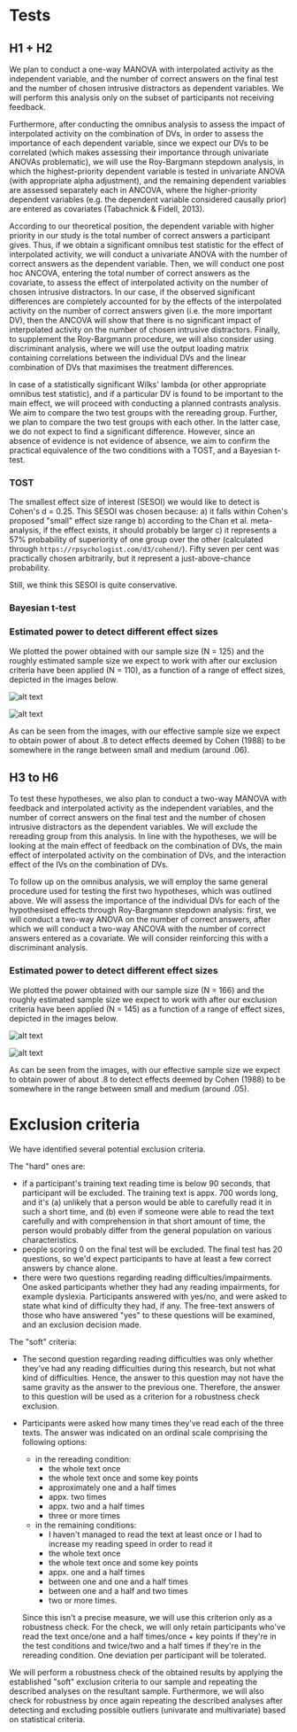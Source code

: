# Tests

## H1 + H2

We plan to conduct a one-way MANOVA with interpolated activity as the independent variable, and the number 
of correct answers on the final test and the number of chosen intrusive distractors as dependent variables. We
will perform this analysis only on the subset of participants not receiving feedback.

Furthermore, after conducting the omnibus analysis to assess the impact of interpolated activity on the 
combination of DVs, in order to assess the importance of each dependent variable, since we expect our DVs 
to be correlated (which makes assessing their importance through univariate ANOVAs problematic), we will 
use the Roy-Bargmann stepdown analysis, in which the highest-priority dependent variable is tested in univariate 
ANOVA (with appropriate alpha adjustment), and the remaining dependent variables are assessed separately each 
in ANCOVA, where the higher-priority dependent variables (e.g. the dependent variable considered causally 
prior) are entered as covariates (Tabachnick & Fidell, 2013).

According to our theoretical position, the dependent variable with higher priority in our study is the 
total number of correct answers a participant gives. Thus, if we obtain a significant omnibus test statistic 
for the effect of interpolated activity, we will conduct a univariate ANOVA
with the number of correct answers as the dependent variable. Then, we will conduct one post hoc ANCOVA, entering the total number 
of correct answers as the covariate, to assess the effect of interpolated activity on the number of 
chosen intrusive distractors. In our case, if the observed significant differences are completely 
accounted for by the effects of the interpolated activity on the number of correct answers given (i.e. 
the more important DV), then the ANCOVA will show that there is no significant impact of interpolated 
activity on the number of chosen intrusive distractors. Finally, to supplement the Roy-Bargmann procedure,
we will also consider using discriminant analysis, where we will use the output loading matrix containing
correlations between the individual DVs and the linear combination of DVs that maximises the treatment 
differences.

In case of a statistically significant Wilks' lambda (or other appropriate omnibus test statistic), and if 
a particular DV is found to be important to the main effect, we will proceed with conducting a planned contrasts
analysis. We aim to compare the two test groups with the rereading group.
Further, we plan to compare the two test groups with each other. In the latter
case, we do not expect to find a significant difference. However, since an
absence of evidence is not evidence of absence, we aim to confirm the practical
equivalence of the two conditions with a TOST, and a Bayesian t-test.

### TOST

The smallest effect size of interest (SESOI) we would like to detect is Cohen's d = 0.25. This SESOI
was chosen because:
a) it falls within Cohen's proposed "small" effect size range
b) according to the Chan et al. meta-analysis, if the effect exists, it should probably be larger
c) it represents a 57% probability of superiority of one group over the other (calculated through
`https://rpsychologist.com/d3/cohend/`). Fifty seven per cent was practically chosen arbitrarily,
but it represent a just-above-chance probability.

Still, we think this SESOI is quite conservative.

### Bayesian t-test

### Estimated power to detect different effect sizes

We plotted the power obtained with our sample size (N = 125) and the roughly estimated sample size
we expect to work with after our exclusion criteria have been applied (N = 110), as a function of a
range of effect sizes, depicted in the images below. 

![alt text](https://github.com/ffzg-erudito/inter-testing-feedback-2018/blob/master/analyses/images/H1-H2_power_plot_N125.png)

![alt text](https://github.com/ffzg-erudito/inter-testing-feedback-2018/blob/master/analyses/images/H1-H2_power_plot_N110.png)

As can be seen from the images, with our effective sample size we expect to obtain power of about .8
to detect effects deemed by Cohen (1988) to be somewhere in the range between small and medium (around .06).

## H3 to H6

To test these hypotheses, we also plan to conduct a two-way MANOVA with feedback and interpolated 
activity as the independent variables, and the number of correct answers on the final test and the
number of chosen intrusive distractors as the dependent variables. We will exclude the rereading 
group from this analysis. In line with the hypotheses, we will be looking at the main effect of 
feedback on the combination of DVs, the main effect of interpolated activity on the combination of 
DVs, and the interaction effect of the IVs on the combination of DVs.

To follow up on the omnibus analysis, we will employ the same general procedure used for testing the first
two hypotheses, which was outlined above. We will assess the importance of the individual DVs for each 
of the hypothesised effects through Roy-Bargmann stepdown analysis: first, we will conduct a two-way 
ANOVA on the number of correct answers, after which we will conduct a two-way ANCOVA with the number of 
correct answers entered as a covariate. We will consider reinforcing this with a discriminant analysis.

### Estimated power to detect different effect sizes

We plotted the power obtained with our sample size (N = 166) and the roughly estimated sample size
we expect to work with after our exclusion criteria have been applied (N = 145) as a function of a 
range of effect sizes, depicted in the images below.

![alt text](https://github.com/ffzg-erudito/inter-testing-feedback-2018/blob/master/analyses/images/H3-H6_power_plot_N166.png)

![alt text](https://github.com/ffzg-erudito/inter-testing-feedback-2018/blob/master/analyses/images/H3-H6_power_plot_N145.png)

As can be seen from the images, with our effective sample size we expect to obtain power of about .8
to detect effects deemed by Cohen (1988) to be somewhere in the range between small and medium (around .05).

# Exclusion criteria

We have identified several potential exclusion criteria.

The "hard" ones are:
- if a participant's training text reading time is below 90 seconds, that
    participant will be excluded. The training text is appx. 700 words long, and
    it's (a) unlikely that a person would be able to carefully read it in such a
    short time, and (b) even if someone were able to read the text carefully and
    with comprehension in that short amount of time, the person would probably
    differ from the general population on various characteristics.
- people scoring 0 on the final test will be excluded. The final test has 20
    questions, so we'd expect participants to have at least a few correct
    answers by chance alone.
- there were two questions regarding reading difficulties/impairments. One asked
    participants whether they had any reading impairments, for example dyslexia.
    Participants answered with yes/no, and were asked to state what kind of
    difficulty they had, if any. The free-text answers of those who have
    answered "yes" to these questions will be examined, and an exclusion
    decision made.

The "soft" criteria:
- The second question regarding reading difficulties was only whether they've had any
    reading difficulties during this research, but not what kind of
    difficulties. Hence, the answer to this question may not have the same
    gravity as the answer to the previous one. Therefore, the answer to this
    question will be used as a criterion for a robustness check exclusion.
- Participants were asked how many times they've read each of the three texts.
    The answer was indicated on an ordinal scale comprising the following
    options:
    - in the rereading condition:
        - the whole text once
        - the whole text once and some key points
        - approximately one and a half times
        - appx. two times
        - appx. two and a half times
        - three or more times
    - in the remaining conditions:
        - I haven't managed to read the text at least once or I had to increase
            my reading speed in order to read it
        - the whole text once
        - the whole text once and some key points
        - appx. one and a half times
        - between one and one and a half times
        - between one and a half and two times
        - two or more times.

    Since this isn't a precise measure, we will use this criterion only as a
    robustness check. For the check, we will only retain participants who've
    read the text once/one and a half times/once + key points if they're in the
    test conditions and twice/two and a half times if they're in the rereading
    condition. One deviation per participant will be tolerated.

We will perform a robustness check of the obtained results by applying the established
"soft" exclusion criteria to our sample and repeating the described analyses on the 
resultant sample. Furthermore, we will also check for robustness by once again repeating 
the described analyses after detecting and excluding possible outliers (univarate and 
multivariate) based on statistical criteria.
